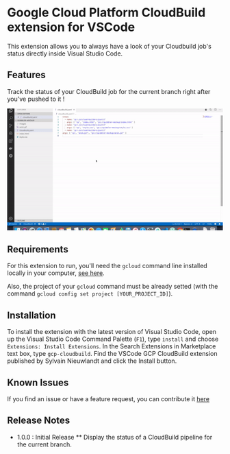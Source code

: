 # Google Cloud Platform CloudBuild extension for VSCode

This extension allows you to always have a look of your Cloudbuild job's status 
directly inside Visual Studio Code.

## Features

Track the status of your CloudBuild job for the current branch right after you've 
pushed to it !

![GCP CloudBuild on the fly check of Job status](assets/cloudbuild-demo.gif)


## Requirements

For this extension to run, you'll need the `gcloud` command line installed 
locally in your computer, [see here](https://cloud.google.com/sdk/install).

Also, the project of your `gcloud` command must be already setted (with the command
`gcloud config set project [YOUR_PROJECT_ID]`).

## Installation

To install the extension with the latest version of Visual Studio Code, 
open up the Visual Studio Code Command Palette (`F1`), type `install` and choose 
`Extensions: Install Extensions`. In the Search Extensions in Marketplace text box, type `gcp-cloudbuild`. 
Find the VSCode GCP CloudBuild extension published by Sylvain Nieuwlandt and click the Install button. 

## Known Issues

If you find an issue or have a feature request, you can contribute it 
[here](https://github.com/an0rak-dev/vscode-gcp-cloudbuild/issues/new)

## Release Notes

* 1.0.0 : Initial Release
** Display the status of a CloudBuild pipeline for the current branch.

